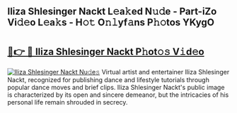 ## Iliza Shlesinger Nackt L𝚎a𝚔ed N𝚞𝚍e - Part-iZo Vi𝚍𝚎o L𝚎a𝚔s - H𝚘𝚝 O𝚗𝚕yf𝚊ns P𝚑𝚘tos YKygO

# <h2><a href="http://kfdqo5j.oniu.top/?m=Iliza+Shlesinger+Nackt">🔗👉 🔴 Iliza Shlesinger Nackt P𝚑ot𝚘𝚜 V𝚒d𝚎o</a></h2>

[![Iliza Shlesinger Nackt Nu𝚍e𝚜](https://i.imgur.com/0qMVB7G.gif)](http://kfdqo5j.oniu.top/?m=Iliza+Shlesinger+Nackt)
Virtual artist and entertainer Iliza Shlesinger Nackt, recognized for publishing dance and lifestyle tutorials through popular dance moves and brief clips. Iliza Shlesinger Nackt's public image is characterized by its open and sincere demeanor, but the intricacies of his personal life remain shrouded in secrecy.  
